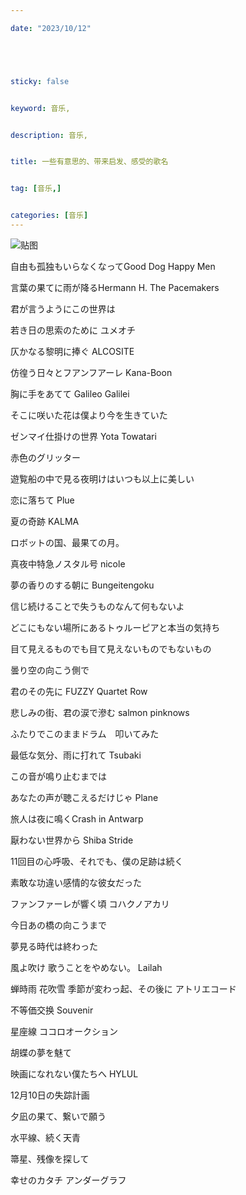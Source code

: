 ```yaml
---

date: "2023/10/12"





sticky: false


keyword: 音乐,


description: 音乐,


title: 一些有意思的、带来启发、感受的歌名


tag: [音乐,]


categories: [音乐]
---
```

![贴图](https://img.moeimg.net/wp-content/uploads/archives19/19938/1_bs7mdlrqyq.jpg)

自由も孤独もいらなくなってGood Dog Happy Men

言葉の果てに雨が降るHermann H. The Pacemakers

君が言うようにこの世界は

若き日の思索のために  ユメオチ

仄かなる黎明に捧ぐ  ALCOSITE

仿徨う日々とフアンフアーレ Kana-Boon

胸に手をあてて  Galileo Galilei

そこに咲いた花は僕より今を生きていた

ゼンマイ仕掛けの世界 Yota Towatari

赤色のグリッター

遊覧船の中で見る夜明けはいつも以上に美しい

恋に落ちて  Plue

夏の奇跡  KALMA

ロボットの国、最果ての月。

真夜中特急ノスタル号 nicole

夢の香りのする朝に  Bungeitengoku

信じ続けることで失うものなんて何もないよ

どこにもない場所にあるトゥルーピアと本当の気持ち 

目て見えるものでも目て見えないものでもないもの

曇り空の向こう側で

君のその先に  FUZZY Quartet Row

悲しみの街、君の涙で滲む  salmon pinknows

ふたりでこのままドラム　叩いてみた

最低な気分、雨に打れて Tsubaki

この音が鳴り止むまでは

あなたの声が聴こえるだけじゃ  Plane

旅人は夜に鳴くCrash in Antwarp

厭わない世界から  Shiba Stride

11回目の心呼吸、それでも、僕の足跡は続く

素敢な功違い感情的な彼女だった

ファンファーレが響く頃  コハクノアカリ

今日あの橋の向こうまで

夢見る時代は終わった

風よ吹け 歌うことをやめない。 Lailah

蝉時雨 花吹雪 季節が変わっ起、その後に  アトリエコード

不等価交换   Souvenir

星座線  ココロオークション

胡蝶の夢を魅て

映画になれない僕たちへ  HYLUL

12月10日の失踪計画

夕凪の果て、繋いで願う 

水平線、続く天青 

箒星、残像を探して

幸せのカタチ  アンダーグラフ
